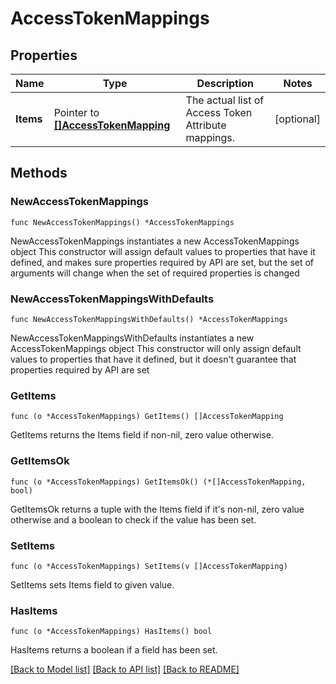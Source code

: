 # AccessTokenMappings

## Properties

Name | Type | Description | Notes
------------ | ------------- | ------------- | -------------
**Items** | Pointer to [**[]AccessTokenMapping**](AccessTokenMapping.md) | The actual list of Access Token Attribute mappings. | [optional] 

## Methods

### NewAccessTokenMappings

`func NewAccessTokenMappings() *AccessTokenMappings`

NewAccessTokenMappings instantiates a new AccessTokenMappings object
This constructor will assign default values to properties that have it defined,
and makes sure properties required by API are set, but the set of arguments
will change when the set of required properties is changed

### NewAccessTokenMappingsWithDefaults

`func NewAccessTokenMappingsWithDefaults() *AccessTokenMappings`

NewAccessTokenMappingsWithDefaults instantiates a new AccessTokenMappings object
This constructor will only assign default values to properties that have it defined,
but it doesn't guarantee that properties required by API are set

### GetItems

`func (o *AccessTokenMappings) GetItems() []AccessTokenMapping`

GetItems returns the Items field if non-nil, zero value otherwise.

### GetItemsOk

`func (o *AccessTokenMappings) GetItemsOk() (*[]AccessTokenMapping, bool)`

GetItemsOk returns a tuple with the Items field if it's non-nil, zero value otherwise
and a boolean to check if the value has been set.

### SetItems

`func (o *AccessTokenMappings) SetItems(v []AccessTokenMapping)`

SetItems sets Items field to given value.

### HasItems

`func (o *AccessTokenMappings) HasItems() bool`

HasItems returns a boolean if a field has been set.


[[Back to Model list]](../README.md#documentation-for-models) [[Back to API list]](../README.md#documentation-for-api-endpoints) [[Back to README]](../README.md)


